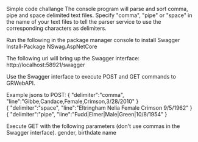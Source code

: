 Simple code challange
The console program will parse and sort comma, pipe and space delimited text files. Specify "comma", "pipe" or "space" in the name of your text files to tell the parser service to use the corresponding characters as delimiters.

Run the following in the package manager console to install Swagger
Install-Package NSwag.AspNetCore

The following uri will bring up the Swagger interface:
http://localhost:58921/swagger

Use the Swagger interface to execute POST and GET commands to GRWebAPI.

Example jsons to POST:
{ "delimiter":"comma", "line":"Gibbe,Candace,Female,Crimson,3/28/2010" }   
{ "delimiter":"space", "line":"Eltringham Nelia Female Crimson 9/5/1962" }   
{ "delimiter":"pipe", "line":"Fudd|Elmer|Male|Green|10/8/1954" }

Execute GET with the following parameters (don't use commas in the Swagger interface).
gender,
birthdate
name 